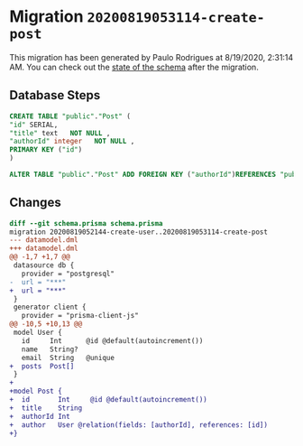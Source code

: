 # Migration `20200819053114-create-post`

This migration has been generated by Paulo Rodrigues at 8/19/2020, 2:31:14 AM.
You can check out the [state of the schema](./schema.prisma) after the migration.

## Database Steps

```sql
CREATE TABLE "public"."Post" (
"id" SERIAL,
"title" text   NOT NULL ,
"authorId" integer   NOT NULL ,
PRIMARY KEY ("id")
)

ALTER TABLE "public"."Post" ADD FOREIGN KEY ("authorId")REFERENCES "public"."User"("id") ON DELETE CASCADE ON UPDATE CASCADE
```

## Changes

```diff
diff --git schema.prisma schema.prisma
migration 20200819052144-create-user..20200819053114-create-post
--- datamodel.dml
+++ datamodel.dml
@@ -1,7 +1,7 @@
 datasource db {
   provider = "postgresql"
-  url = "***"
+  url = "***"
 }
 generator client {
   provider = "prisma-client-js"
@@ -10,5 +10,13 @@
 model User {
   id     Int      @id @default(autoincrement())
   name   String?
   email  String   @unique
+  posts  Post[]
 }
+
+model Post {
+  id       Int     @id @default(autoincrement())
+  title    String
+  authorId Int
+  author   User @relation(fields: [authorId], references: [id])
+}
```


